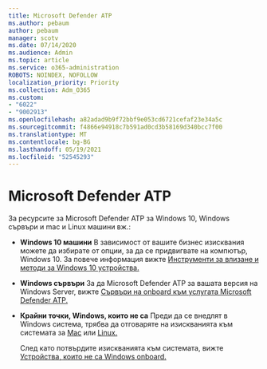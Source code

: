 ```yaml
---
title: Microsoft Defender ATP
ms.author: pebaum
author: pebaum
manager: scotv
ms.date: 07/14/2020
ms.audience: Admin
ms.topic: article
ms.service: o365-administration
ROBOTS: NOINDEX, NOFOLLOW
localization_priority: Priority
ms.collection: Adm_O365
ms.custom:
- "6022"
- "9002913"
ms.openlocfilehash: a82adad9b9f72bbf9e053cd6721cefaf23e34a5c
ms.sourcegitcommit: f4866e94918c7b591ad0cd3b58169d340bcc7f00
ms.translationtype: MT
ms.contentlocale: bg-BG
ms.lasthandoff: 05/19/2021
ms.locfileid: "52545293"
---
```

# <a name="onboarding-microsoft-defender-atp"></a>Microsoft Defender ATP

За ресурсите за Microsoft Defender ATP за Windows 10, Windows сървъри и mac и Linux машини вж.: 

- **Windows 10 машини** В зависимост от вашите бизнес изисквания можете да избирате от опции, за да се придвигвате на компютър, Windows 10. За повече информация вижте [Инструменти за влизане и методи за Windows 10 устройства.](/windows/security/threat-protection/microsoft-defender-atp/configure-endpoints) 

- **Windows сървъри** За да Microsoft Defender ATP за вашата версия на Windows Server, вижте [Сървъри на onboard към услугата Microsoft Defender ATP.](/windows/security/threat-protection/microsoft-defender-atp/configure-server-endpoints)

- **Крайни точки, Windows, които не са**  Преди да се внедлят в Windows система, трябва да отговаряте на изискванията към системата за [Mac](/windows/security/threat-protection/microsoft-defender-atp/microsoft-defender-atp-mac#system-requirements) или [Linux.](/windows/security/threat-protection/microsoft-defender-atp/microsoft-defender-atp-linux#system-requirements)

    След като потвърдите изискванията към системата, вижте [Устройства, които не са Windows onboard.](/windows/security/threat-protection/microsoft-defender-atp/configure-endpoints-non-windows#onboarding-non-windows-machines)